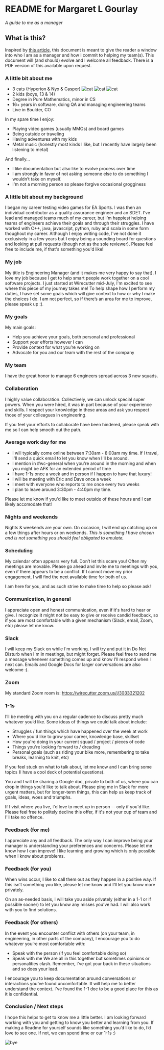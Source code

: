 # README for Margaret L Gourlay
_A guide to me as a manager_

## What is this? 
Inspired by [this article](https://hackernoon.com/12-manager-readmes-from-silicon-valleys-top-tech-companies-26588a660afe), this document is meant to give the reader a window into who I am as a manager and how I commit to helping my team(s). This document will (and should) evolve and I welcome all feedback. There is a PDF version of this available upon request.

### A little bit about me
* 3 cats (Hyperion & Nyx & Casper) ![cat](http://media.tumblr.com/tumblr_m7qbssgqiz1qmuulg.gif) ![cat](http://media.tumblr.com/tumblr_m7qbssgqiz1qmuulg.gif) ![cat](http://media.tumblr.com/tumblr_m7qbssgqiz1qmuulg.gif)
* 2 kids (boys, 13 & 14)
* Degree in Pure Mathematics, minor in CS
* 16+ years in software, doing QA and managing engineering teams
* Live in Boulder, CO

In my spare time I enjoy:
* Playing video games (usually MMOs) and board games
* Being outside or traveling
* Having adventures with my kids
* Metal music (honestly most kinds I like, but I recently have largely been listening to metal)

And finally...
* I like documentation but also like to evolve process over time
* I am strongly in favor of not asking someone else to do something I wouldn’t take on myself. 
* I'm not a morning person so please forgive occasional grogginess

### A little bit about my background
I began my career testing video games for EA Sports. I was then an individual contributor as a quality assurance engineer and an SDET. I've lead and managed teams much of my career, but I'm happiest helping teams of engineers achieve their goals and through their struggles. I have worked with C++, java, javascript, python, ruby and scala in some form thoughout my career. Although I enjoy writing code, I've not done it exclusively in a few years but I enjoy being a sounding board for questions and looking at pull requests (though not as the sole reviewer). Please feel free to include me, if that's something you'd like! 

### My job
My title is Engineering Manager (and it makes me very happy to say that). I love my job because I get to help smart people work together on a cool software projects. I just started at Wirecutter mid-July, I'm excited to see where this piece of my journey takes me! To help shape how I perform my duties, I have set some goals which will give context to how or why I make the choices I do. I am not perfect, so if there’s an area for me to improve, please speak up :).

### My goals
My main goals:
* Help you achieve your goals, both personal and professional
* Support your efforts however I can
* Provide context for what you’re working on
* Advocate for you and our team with the rest of the company

### My team
I have the great honor to manage 6 engineers spread across 3 new squads.

### Collaboration
I highly value collaboration. Collectively, we can unlock special super powers.
When you were hired, it was in part because of your experience and skills. I respect your knowledge in these areas and ask you respect those of your colleagues in engineering.

If you feel your efforts to collaborate have been hindered, please speak with me so I can help smooth out the path.

### Average work day for me
* I will typically come online between 7:30am - 8:00am my time. If I travel, I'll send a quick email to let you know when I'll be around.
* I mention in #wc-general when you're around in the morning and when you might be AFK for an extended period of time
* I have 1-1s once a week and in person if I happen to have that luxury!
* I will be meeting with Eric and Dave once a week
* I meet with everyone who reports to me once every two weeks
* I plan to leave around 3:30pm - 4:40pm my time. 

Please let me know if you'd like to meet outside of these hours and I can likely accomodate that!

### Nights and weekends
Nights & weekends are your own.  On occasion, I will end up catching up on a few things after hours or on weekends. _This is something I have chosen and is not something you should feel obligated to emulate._ 

### Scheduling
My calendar often appears very full. Don’t let this scare you! Often my meetings are movable. Please go ahead and invite me to meetings with you, even if there appears to be a conflict.  If I cannot move my prior engagement, I will find the next available time for both of us.

I am here for you, and as such strive to make time to help so please ask!

### Communication, in general
I appreciate open and honest communication, even if it's hard to hear or give. I recognize it might not be easy to give or receive candid feedback, so if you are most comfortable with a given mechanism (Slack, email, Zoom, etc) please let me know.  

### Slack
I will keep my Slack on while I'm working. I will try and put it in Do Not Disturb when I'm in meetings, but might forget. Please feel free to send me a message whenever something comes up and know I'll respond when I next can. Emails and Google Docs for larger conversations are also welcome :). 

### Zoom
My standard Zoom room is: https://wirecutter.zoom.us/j/3033321202

### 1-1s
I’ll be meeting with you on a regular cadence to discuss pretty much whatever you’d like. Some ideas of things we could talk about include:
* Struggles / fun things which have happened over the week at work
* Where you'd like to grow your career, knowledge base, skillset
* How you're doing in your current squad / project / pieces of code
* Things you're looking forward to / dreading
* Personal goals (such as riding your bike more, remembering to take breaks, learning to knit, etc)

If you feel stuck on what to talk about, let me know and I can bring some topics (I have a cool deck of potential questions).

You and I will be sharing a Google doc, private to both of us, where you can drop in things you'd like to talk about. Please ping me in Slack for more urgent matters, but for longer-term things, this can help us keep track of goals, ideas, woes and triumphs. 

If I visit where you live, I'd love to meet up in person -- only if you'd like. Please feel free to politely decline this offer, if it's not your cup of team and I'll take no offence.

### Feedback (for me)
I appreciate any and all feedback. The only way I can improve being your manager is understanding your preferences and concerns. Please let me know how I can improve! I like learning and growing which is only possible when I know about problems.

### Feedback (for you)
When wins occur, I like to call them out as they happen in a positive way. If this isn’t something you like, please let me know and I’ll let you know more privately. 

On an as-needed basis, I will take you aside privately (either in a 1-1 or if possible sooner) to let you know any misses you’ve had. I will also work with you to find solutions.

### Feedback (for others) 
In the event you encounter conflict with others (on your team, in engineering, in other parts of the company), I encourage you to do whatever you’re most comfortable with:
* Speak with the person (if you feel comfortable doing so)
* Speak with me
We are all in this together but sometimes opinions or personalities clash. Remember, I’ve got your back in these situations and so does your lead. 

I encourage you to keep documentation around conversations or interactions you've found uncomfortable. It will help me to better understand the context. I've found the 1-1 doc to be a good place for this as it is confidential.

### Conclusion / Next steps
I hope this helps to get to know me a little better. I am looking forward working with you and getting to know you better and learning from you. If making a Readme for yourself sounds like something you’d like to do, I’d love to see one. If not, we can spend time or our 1-1s :) 


![bye](https://blog.udemy.com/wp-content/uploads/2014/05/Screen-Shot-2014-05-12-at-11.48.13-AM.png)
